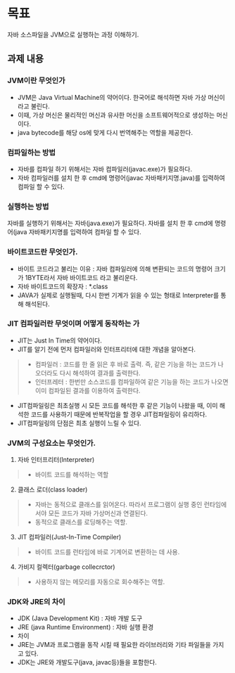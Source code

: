 # 목표
자바 소스파일을 JVM으로 실행하는 과정 이해하기.

## 과제 내용
### JVM이란 무엇인가
* JVM은 Java Virtual Machine의 약어이다. 한국어로 해석하면 자바 가상 머신이라고 불린다.
* 이때, 가상 머신은 물리적인 머신과 유사한 머신을 소프트웨어적으로 생성하는 머신이다.
* java bytecode를 해당 os에 맞게 다시 번역해주는 역할을 제공한다.
### 컴파일하는 방법
* 자바를 컴파일 하기 위해서는 자바 컴파일러(javac.exe)가 필요하다.
* 자바 컴파일러를 설치 한 후 cmd에 명령어(javac 자바패키지명.java)를 입력하여 컴파일 할 수 있다.

### 실행하는 방법

자바를 실행하기 위해서는 자바(java.exe)가 필요하다.
자바를 설치 한 후 cmd에 명령어(java 자바패키지명를 입력하여 컴파일 할 수 있다.

### 바이트코드란 무엇인가.

* 바이트 코드라고 불리는 이유 : 자바 컴파일러에 의해 변환되는 코드의 명령어 크기가 1BYTE라서 자바 바이트코드 라고 불리운다.
* 자바 바이트코드의 확장자 : *.class
* JAVA가 실제로 실행될때, 다시 한번 기계가 읽을 수 있는 형태로 Interpreter를 통해 해석된다.

### JIT 컴파일러란 무엇이며 어떻게 동작하는 가
* JIT는 Just In Time의 약어이다.
* JIT를 알기 전에 먼저 컴파일러와 인터프리터에 대한 개념을 알아본다.
>   + 컴파일러 : 코드를 한 줄 읽은 후 바로 출력. 즉, 같은 기능을 하는 코드가 나오더라도 다시 해석하여 결과를 출력한다.
>   + 인터프레터 : 한번만 소스코드를 컴파일하여 같은 기능을 하는 코드가 나오면 이미 컴파일된 결과를 이용하여 출력한다.
* JIT컴파일링은 최초실행 시 모든 코드를 해석한 후 같은 기능이 나왔을 때, 이미 해석한 코드를 사용하기 때문에 반복작업을 할 경우 JIT컴파일링이 유리하다.
* JIT컴파일링의 단점은 최초 실행이 느릴 수 있다.

### JVM의 구성요소는 무엇인가.
1. 자바 인터프리터(Interpreter)
> - 바이트 코드를 해석하는 역할
2. 클래스 로더(class loader)
> - 자바는 동적으로 클래스를 읽어온다. 따라서 프로그램이 실행 중인 런타임에서야 모든 코드가 자바 가상머신과 연결된다.
> - 동적으로 클래스를 로딩해주는 역할.
3. JIT 컴파일러(Just-In-Time Compiler)
> - 바이트 코드를 런타임에 바로 기계어로 변환하는 데 사용.
4. 가비지 컬렉터(garbage collecrctor)
> - 사용하지 않는 메모리를 자동으로 회수해주는 역할.

### JDK와 JRE의 차이
* JDK (Java Development Kit) : 자바 개발 도구
* JRE (java Runtime Environment) : 자바 실행 환경
* 차이
* JRE는 JVM과 프로그램을 동작 시킬 때 필요한 라이브러리와 기타 파일들을 가지고 있다.
* JDK는 JRE와 개발도구(java, javac등)들을 포함한다.